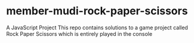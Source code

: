 # member-mudi-rock-paper-scissors
A JavaScript Project          This repo contains solutions to a game project called Rock Paper Scissors which is entirely played in the console
